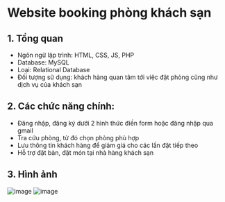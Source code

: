 # Website booking phòng khách sạn
## 1. Tổng quan
- Ngôn ngữ lập trình: HTML, CSS, JS, PHP
- Database: MySQL
- Loại: Relational Database
- Đối tượng sử dụng: khách hàng quan tâm tới việc đặt phòng cũng như dịch vụ của khách sạn
## 2. Các chức năng chính:
- Đăng nhập, đăng ký dưới 2 hình thức điền form hoặc đăng nhập qua gmail
- Tra cứu phòng, từ đó chọn phòng phù hợp
- Lưu thông tin khách hàng để giảm giá cho các lần đặt tiếp theo
- Hỗ trợ đặt bàn, đặt món tại nhà hàng khách sạn
## 3. Hình ảnh
![image](https://github.com/finneas2933/Burning_Hotel_Web/assets/132982799/8fa65d22-480a-4010-8756-4bd21a25d6e6)
![image](https://github.com/finneas2933/Burning_Hotel_Web/assets/132982799/28619ec5-b748-44e0-8ef1-18c058693ac5)
